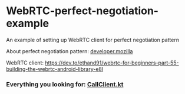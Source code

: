 # WebRTC-perfect-negotiation-example
An example of setting up WebRTC client for perfect negotiation pattern

About perfect negotiation pattern: [developer.mozilla](https://developer.mozilla.org/en-US/docs/Web/API/WebRTC_API/Perfect_negotiation)

WebRTC client: https://dev.to/ethand91/webrtc-for-beginners-part-55-building-the-webrtc-android-library-e8l


### Everything you looking for: [CallClient.kt](https://github.com/MrPaperMoon/WebRTC-perfect-negotiation-example/blob/master/app/src/main/java/open/mrpapermoon/perfectnegotiatione/CallClient.kt)
